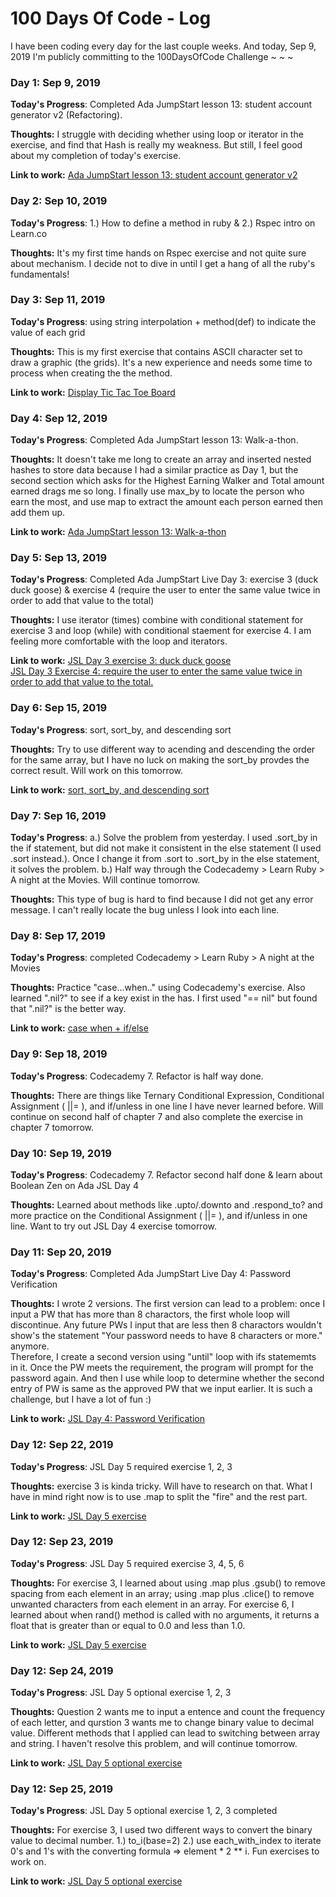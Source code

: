# 100 Days Of Code - Log

I have been coding every day for the last couple weeks. And today, Sep 9, 2019 I'm publicly committing to the 100DaysOfCode Challenge ~ ~ ~

### Day 1: Sep 9, 2019 

**Today's Progress**: Completed Ada JumpStart lesson 13: student account generator v2 (Refactoring).

**Thoughts:** I struggle with deciding whether using loop or iterator in the exercise, and find that Hash is really my weakness. But still, I feel good about my completion of today's exercise.

**Link to work:** [Ada JumpStart lesson 13: student account generator v2 ](https://repl.it/@syrosalynyu/JS-lesson-13-student-account-generator-v2)


### Day 2: Sep 10, 2019 

**Today's Progress**: 1.) How to define a method in ruby & 2.) Rspec intro on Learn.co

**Thoughts:** It's my first time hands on Rspec exercise and not quite sure about mechanism. I decide not to dive in until I get a hang of all the ruby's fundamentals!


### Day 3: Sep 11, 2019 

**Today's Progress**: using string interpolation + method(def) to indicate the value of each grid

**Thoughts:** This is my first exercise that contains ASCII character set to draw a graphic (the grids). It's a new experience and needs some time to process when creating the the method.

**Link to work:** [Display Tic Tac Toe Board](https://github.com/syrosalynyu/ttt-4-display-board-rb-bootcamp-prep-000/blob/master/lib/display_board.rb)


### Day 4: Sep 12, 2019 

**Today's Progress**: Completed Ada JumpStart lesson 13: Walk-a-thon.

**Thoughts:** It doesn't take me long to create an array and inserted nested hashes to store data because I had a similar practice as Day 1, but the second section which asks for the Highest Earning Walker and Total amount earned drags me so long. I finally use max_by to locate the person who earn the most, and use map to extract the amount each person earned then add them up. 

**Link to work:** [Ada JumpStart lesson 13: Walk-a-thon](https://repl.it/@syrosalynyu/JS-lesson-13-Walk-a-thon)

### Day 5: Sep 13, 2019 

**Today's Progress**: Completed Ada JumpStart Live Day 3: exercise 3 (duck duck goose) & exercise 4 (require the user to enter the same value twice in order to add that value to the total)

**Thoughts:** I use iterator (times) combine with conditional statement for exercise 3 and loop (while) with conditional staement for exercise 4. I am feeling more comfortable with the loop and iterators. 

**Link to work:** 
[JSL Day 3 exercise 3: duck duck goose](https://repl.it/@syrosalynyu/JSL-Day-3-exercise-3)
<br>
[JSL Day 3 Exercise 4: require the user to enter the same value twice in order to add that value to the total.](https://repl.it/@syrosalynyu/JSL-Day-3-Exercise-4)

### Day 6: Sep 15, 2019 

**Today's Progress**: sort, sort_by, and descending sort 

**Thoughts:** Try to use different way to acending and descending the order for the same array, but I have no luck on making the sort_by provdes the correct result. Will work on this tomorrow.

**Link to work:** [sort, sort_by, and descending sort](https://repl.it/@syrosalynyu/sort-sortby-descending-sort)

### Day 7: Sep 16, 2019

**Today's Progress**: a.) Solve the problem from yesterday. I used .sort_by in the if statement, but did not make it consistent in the else statement (I used .sort instead.). Once I change it from .sort to .sort_by in the else statement, it solves the problem. b.) Half way through the Codecademy > Learn Ruby > A night at the Movies. Will continue tomorrow.

**Thoughts:** This type of bug is hard to find because I did not get any error message. I can't really locate the bug unless I look into each line.


### Day 8: Sep 17, 2019 

**Today's Progress**: completed Codecademy > Learn Ruby > A night at the Movies

**Thoughts:** Practice "case...when.." using Codecademy's exercise. Also learned ".nil?" to see if a key exist in the has. I first used "== nil" but found that ".nil?" is the better way.

**Link to work:** [case when + if/else](https://repl.it/@syrosalynyu/case-when-if-else)


### Day 9: Sep 18, 2019

**Today's Progress**: Codecademy 7. Refactor is half way done.

**Thoughts:** There are things like Ternary Conditional Expression, Conditional Assignment ( ||= ), and if/unless in one line I have never learned before. Will continue on second half of chapter 7 and also complete the exercise in chapter 7 tomorrow. 

### Day 10: Sep 19, 2019
**Today's Progress**: Codecademy 7. Refactor second half done & learn about Boolean Zen on Ada JSL Day 4

**Thoughts:** Learned about methods like .upto/.downto and .respond_to? and more practice on the Conditional Assignment ( ||= ), and if/unless in one line. Want to try out JSL Day 4 exercise tomorrow.


### Day 11: Sep 20, 2019 

**Today's Progress**: Completed Ada JumpStart Live Day 4: Password Verification

**Thoughts:** I wrote 2 versions. The first version can lead to a problem: once I input a PW that has more than 8 charactors, the first whole loop will discontinue. Any future PWs I input that are less then 8 charactors wouldn't show's the statement "Your password needs to have 8 characters or more." anymore. 
<br>
Therefore, I create a second version using "until" loop with ifs statememts in it. Once the PW meets the requirement, the program will prompt for the password again. And then I use while loop to determine whether the second entry of PW is same as the approved PW that we input earlier.
It is such a challenge, but I have a lot of fun :) 

**Link to work:** [JSL Day 4: Password Verification](https://repl.it/@syrosalynyu/JSL-Day-4-exercise)


### Day 12: Sep 22, 2019 

**Today's Progress**: JSL Day 5 required exercise 1, 2, 3

**Thoughts:** exercise 3 is kinda tricky. Will have to research on that. What I have in mind right now is to use .map to split the "fire" and the rest part. 

**Link to work:** [JSL Day 5 exercise](https://repl.it/@syrosalynyu/JSL-Day-5-exercise-required-problem-1-to-6)


### Day 12: Sep 23, 2019 

**Today's Progress**: JSL Day 5 required exercise 3, 4, 5, 6

**Thoughts:** For exercise 3, I learned about using .map plus .gsub() to remove spacing from each element in an array; using .map plus .clice() to remove unwanted characters from each element in an array. 
For exercise 6, I learned about when rand() method is called with no arguments, it returns a float that is greater than or equal to 0.0 and less than 1.0.

**Link to work:** [JSL Day 5 exercise](https://repl.it/@syrosalynyu/JSL-Day-5-exercise-required-problem-1-to-6)

### Day 12: Sep 24, 2019 

**Today's Progress**: JSL Day 5 optional exercise 1, 2, 3

**Thoughts:** Question 2 wants me to input a entence and count the frequency of each letter, and qurstion 3 wants me to change binary value to decimal value. Different methods that I applied can lead to switching between array and string. I haven't resolve this problem, and will continue tomorrow.

**Link to work:** [JSL Day 5 optional exercise](https://repl.it/@syrosalynyu/JSL-Day-5-exercise-optional-problem-1-to-3)


### Day 12: Sep 25, 2019 

**Today's Progress**: JSL Day 5 optional exercise 1, 2, 3 completed

**Thoughts:** For exercise 3, I used two different ways to convert the binary value to decimal number. 1.) to_i(base=2) 2.) use each_with_index to iterate 0's and 1's with the converting formula => element * 2 ** i. 
Fun exercises to work on.

**Link to work:** [JSL Day 5 optional exercise](https://repl.it/@syrosalynyu/JSL-Day-5-exercise-optional-problem-1-to-3)

